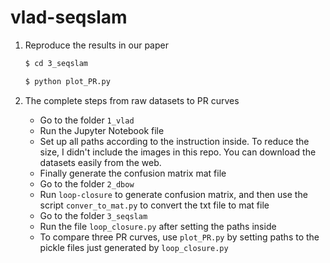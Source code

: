 # vlad-seqslam

1. Reproduce the results in our paper

   ```bash
   $ cd 3_seqslam
   
   $ python plot_PR.py
   ```

2. The complete steps from raw datasets to PR curves

   - Go to the folder `1_vlad`
   - Run the Jupyter Notebook file 
   - Set up all paths according to the instruction inside. To reduce the size, I didn't include the images in this repo. You can download the datasets easily from the web.
   - Finally generate the confusion matrix mat file
   - Go to the folder `2_dbow`
   - Run `loop-closure` to generate confusion matrix, and then use the script `conver_to_mat.py` to convert the txt file to mat file
   - Go to the folder `3_seqslam`
   - Run the file `loop_closure.py` after setting the paths inside
   - To compare three PR curves, use `plot_PR.py` by setting paths to the pickle files just generated by `loop_closure.py`
   
   

